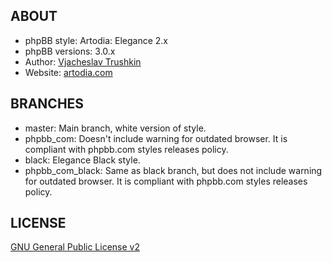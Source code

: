 ## ABOUT

* phpBB style: Artodia: Elegance 2.x
* phpBB versions: 3.0.x
* Author: [Vjacheslav Trushkin](http://www.phpbb.com/community/memberlist.php?mode=viewprofile&u=5926)
* Website: [artodia.com](http://www.artodia.com/)

## BRANCHES

* master: Main branch, white version of style.
* phpbb_com: Doesn't include warning for outdated browser. It is compliant with phpbb.com styles releases policy.
* black: Elegance Black style.
* phpbb_com_black: Same as black branch, but does not include warning for outdated browser. It is compliant with phpbb.com styles releases policy.

## LICENSE

[GNU General Public License v2](http://opensource.org/licenses/gpl-2.0.php)
